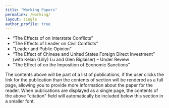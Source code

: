 ```yaml
---
title: "Working Papers"
permalink: /working/
layout: single
author_profile: true
---
```


- “The Effects of on Interstate Conflicts”
- “The Effects of Leader on Civil Conflicts”
- “Leader and Public Opinion”
- “The Effect of Chinese and United States Foreign Direct Investment” (with Kelan (Lilly) Lu and Glen Biglaiser) – Under Review
- “The Effect of on the Imposition of Economic Sanctions”


The contents above will be part of a list of publications, if the user clicks the link for the publication than the contents of section will be rendered as a full page, allowing you to provide more information about the paper for the reader. When publications are displayed as a single page, the contents of the above "citation" field will automatically be included below this section in a smaller font.
